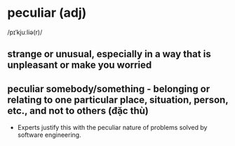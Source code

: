 # peculiar (adj)

/pɪˈkjuːliə(r)/

## strange or unusual, especially in a way that is unpleasant or make you worried

## peculiar somebody/something - belonging or relating to one particular place, situation, person, etc., and not to others (đặc thù)

- Experts justify this with the peculiar nature of problems solved by software engineering.